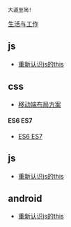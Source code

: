 
```
大道至简!
```
[生活与工作](https://github.com/raulfang/learnblog/issues/1)  

## js
* [重新认识js的this](http://link.zhihu.com/?target=https%3A//juejin.im/post/59aa71d56fb9a0248d24fae3)
## css
* [移动端布局方案](http://link.zhihu.com/?target=https%3A//segmentfault.com/a/1190000010211016)
#### ES6  ES7
* [ES6  ES7](http://link.zhihu.com/?target=http%3A//mp.weixin.qq.com/s/xEBmqnGQbOij8iUd0H4pgA)
## js
* [重新认识js的this](http://link.zhihu.com/?target=https%3A//juejin.im/post/59aa71d56fb9a0248d24fae3)
## android
* [重新认识js的this](http://link.zhihu.com/?target=https%3A//juejin.im/post/59aa71d56fb9a0248d24fae3)


